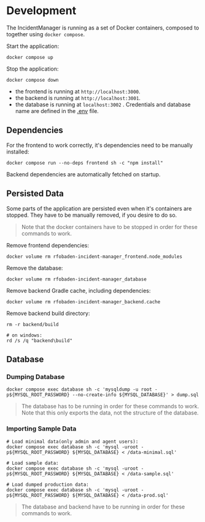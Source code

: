 # Development

The IncidentManager is running as a set of Docker containers, composed to together using `docker compose`. 

Start the application:

```shell
docker compose up
```

Stop the application:

```shell
docker compose down
```

- the frontend is running at `http://localhost:3000`.
- the backend is running at `http://localhost:3001`.
- the database is running at `localhost:3002` . Credentials and database name are defined in the [.env](../.env) file.

## Dependencies

For the frontend to work correctly, it's dependencies need to be manually installed:

```shell
docker compose run --no-deps frontend sh -c "npm install"
```

Backend dependencies are automatically fetched on startup.

## Persisted Data

Some parts of the application are persisted even when it's containers are stopped. They have to be manually removed, if you desire to do so.

> Note that the docker containers have to be stopped in order for these commands to work.

Remove frontend dependencies:
```shell
docker volume rm rfobaden-incident-manager_frontend.node_modules
```

Remove the database:

```shell
docker volume rm rfobaden-incident-manager_database
```

Remove backend Gradle cache, including dependencies:
```shell
docker volume rm rfobaden-incident-manager_backend.cache
```

Remove backend build directory:

```shell
rm -r backend/build

# on windows:
rd /s /q "backend\build"
```

## Database

### Dumping Database

```shell
docker compose exec database sh -c 'mysqldump -u root -p${MYSQL_ROOT_PASSWORD} --no-create-info ${MYSQL_DATABASE}' > dump.sql
```

> The database has to be running in order for these commands to work.
> Note that this only exports the data, not the structure of the database.

### Importing Sample Data

```shell
# Load minimal data(only admin and agent users):
docker compose exec database sh -c 'mysql -uroot -p${MYSQL_ROOT_PASSWORD} ${MYSQL_DATABASE} < /data-minimal.sql'

# Load sample data:
docker compose exec database sh -c 'mysql -uroot -p${MYSQL_ROOT_PASSWORD} ${MYSQL_DATABASE} < /data-sample.sql'

# Load dumped production data:
docker compose exec database sh -c 'mysql -uroot -p${MYSQL_ROOT_PASSWORD} ${MYSQL_DATABASE} < /data-prod.sql'
```

> The database and backend have to be running in order for these commands to work.
